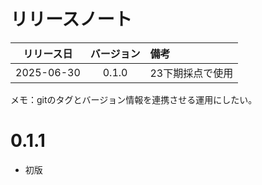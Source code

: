 
# リリースノート

| リリース日  | バージョン | 備考 |
|:----------:|:----------:|:-----|
| 2025-06-30 | 0.1.0 | 23下期採点で使用 |

メモ：gitのタグとバージョン情報を連携させる運用にしたい。

# 0.1.1

* 初版





